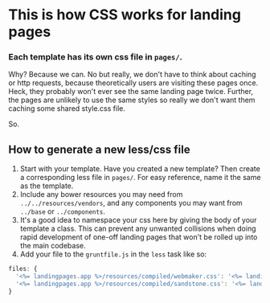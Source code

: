 # This is how CSS works for landing pages

### Each template has its own css file in `pages/`.

Why? Because we can. No but really, we don't have to think about caching or http
requests, because theoretically users are visiting these pages once. Heck, they
probably won't ever see the same landing page twice. Further, the pages are
unlikely to use the same styles so really we don't want them caching some shared
style.css file.

So.

## How to generate a new less/css file

1. Start with your template. Have you created a new template? Then create a
corresponding less file in `pages/`. For easy reference, name it the same as the
template.
2. Include any bower resources you may need from `../../resources/vendors`, and
any components you may want from `../base` or `../components`.
3. It's a good idea to namespace your css here by giving the body of your
template a class. This can prevent any unwanted collisions when doing rapid
development of one-off landing pages that won't be rolled up into the main
codebase.
4. Add your file to the `gruntfile.js` in the `less` task like so:
```js
files: {
  '<%= landingpages.app %>/resources/compiled/webmaker.css': '<%= landingpages.app %>/less/pages/webmaker.less',
  '<%= landingpages.app %>/resources/compiled/sandstone.css': '<%= landingpages.app %>/less/pages/sandstone.less'
}
```
